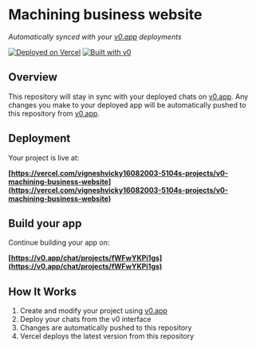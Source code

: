 # Machining business website

*Automatically synced with your [v0.app](https://v0.app) deployments*

[![Deployed on Vercel](https://img.shields.io/badge/Deployed%20on-Vercel-black?style=for-the-badge&logo=vercel)](https://vercel.com/vigneshvicky16082003-5104s-projects/v0-machining-business-website)
[![Built with v0](https://img.shields.io/badge/Built%20with-v0.app-black?style=for-the-badge)](https://v0.app/chat/projects/fWFwYKPi1gs)

## Overview

This repository will stay in sync with your deployed chats on [v0.app](https://v0.app).
Any changes you make to your deployed app will be automatically pushed to this repository from [v0.app](https://v0.app).

## Deployment

Your project is live at:

**[https://vercel.com/vigneshvicky16082003-5104s-projects/v0-machining-business-website](https://vercel.com/vigneshvicky16082003-5104s-projects/v0-machining-business-website)**

## Build your app

Continue building your app on:

**[https://v0.app/chat/projects/fWFwYKPi1gs](https://v0.app/chat/projects/fWFwYKPi1gs)**

## How It Works

1. Create and modify your project using [v0.app](https://v0.app)
2. Deploy your chats from the v0 interface
3. Changes are automatically pushed to this repository
4. Vercel deploys the latest version from this repository